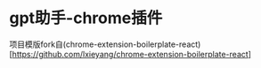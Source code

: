 # gpt助手-chrome插件






















项目模版fork自(chrome-extension-boilerplate-react)[https://github.com/lxieyang/chrome-extension-boilerplate-react]